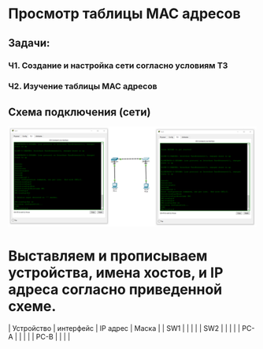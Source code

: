 # Просмотр таблицы MAC адресов

## Задачи:
### Ч1. Создание и настройка сети согласно условиям ТЗ
### Ч2. Изучение таблицы MAC адресов
    
## Схема подключения (сети)

![](https://github.com/Grotemast/STUDIES/blob/main/DZ%202/DZ%202%20PNG/Screenshot_2.1.png)
   
# Выставляем и прописываем устройства, имена хостов, и IP адреса согласно приведенной схеме.

| Устройство | интерфейс | IP адрес | Маска |
|     SW1    |  |  |  |
|     SW2    |  |  |  |
|    PC-A    |  |  |  |
|    PC-B    |  |  |  |
